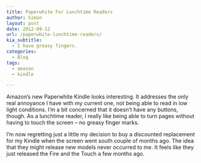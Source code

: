 ```yaml
---
title: Paperwhite For Lunchtime Readers
author: Simon
layout: post
date: 2012-09-12
url: /paperwhite-lunchtime-readers/
kia_subtitle:
  - I have greasy fingers.
categories:
  - Blog
tags:
  - amazon
  - kindle

---
```

Amazon&#8217;s new Paperwhite Kindle looks interesting. It addresses the only real annoyance I have with my current one, not being able to read in low light conditions. I&#8217;m a bit concerned that it doesn&#8217;t have any buttons, though. As a lunchtime reader, I really like being able to turn pages without having to touch the screen &#8211; no greasy finger marks.

I&#8217;m now regretting just a little my decision to buy a discounted replacement for my Kindle when the screen went south couple of months ago. The idea that they might release new models never occurred to me. It feels like they just released the Fire and the Touch a few months ago.